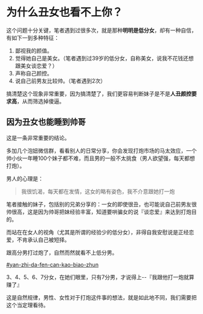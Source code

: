 # 为什么丑女也看不上你？

这个问题十分关键，笔者遇到过很多次，就是那种**明明是低分女**，却有一种自信，有如下一到多种特征：

1. 鄙视我的颜值。
2. 觉得她自己是美女。（笔者遇到过39岁的低分女，自称美女，说我不花钱还想跟美女谈恋爱？）
3. 声称自己颜控。
4. 说自己前男友比较帅。（笔者遇到2次）

搞清楚这个现象非常重要，因为搞清楚了，我们更容易判断妹子是不是**人丑颜控要求高**，从而筛选掉傻逼。

## 因为丑女也能睡到帅哥

这是一条非常重要的结论。

多加几个泡妞微信群，看看别人的日常分享，你会发现打炮市场的马太效应，一个帅小伙一年睡100个妹子都不难，而且男的一般不太挑食（男人欲望强，每天都想打炮）。

男人的心理是：

> 我很饥渴，每天都在发情，这女的略有姿色，我不介意跟她打一炮

笔者接触的妹子，包括别的兄弟分享的：一女的即使很丑，也可能说自己前男友很帅很高，这是因为帅哥把妹经验丰富，知道要哄骗女的说『谈恋爱』来达到打炮目的。

而站在在女人的视角（尤其是所谓的经验少的低分女），非得自我安慰说是正经恋爱，不肯承认自己被短择。

跟高分男打过炮了，自然而然就看不上低分男。

[#yan-zhi-da-fen-can-kao-biao-zhun](../yi-ge-can-ku-de-shi-shi/sub0.md#yan-zhi-da-fen-can-kao-biao-zhun "mention")

3、4、5、6、7分女，在她们眼里，只有7分男，才说得上--『我跟他打一炮就算赚了』

这是自然规律，男性、女性对于打炮这件事的想法，就是如此地不同，我们需要把这个当定理看待。

